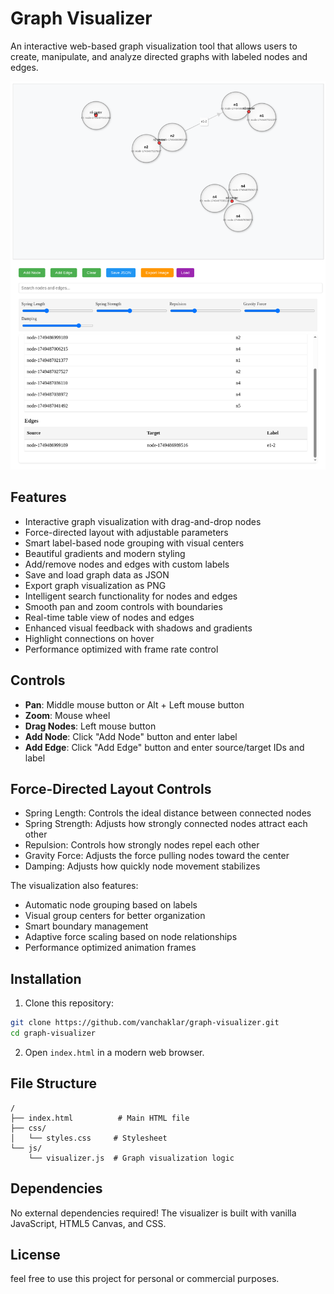 # Graph Visualizer

An interactive web-based graph visualization tool that allows users to create, manipulate, and analyze directed graphs with labeled nodes and edges.

![Graph Visualizer Demo](demo.png)

## Features

- Interactive graph visualization with drag-and-drop nodes
- Force-directed layout with adjustable parameters
- Smart label-based node grouping with visual centers
- Beautiful gradients and modern styling
- Add/remove nodes and edges with custom labels
- Save and load graph data as JSON
- Export graph visualization as PNG
- Intelligent search functionality for nodes and edges
- Smooth pan and zoom controls with boundaries
- Real-time table view of nodes and edges
- Enhanced visual feedback with shadows and gradients
- Highlight connections on hover
- Performance optimized with frame rate control

## Controls

- **Pan**: Middle mouse button or Alt + Left mouse button
- **Zoom**: Mouse wheel
- **Drag Nodes**: Left mouse button
- **Add Node**: Click "Add Node" button and enter label
- **Add Edge**: Click "Add Edge" button and enter source/target IDs and label

## Force-Directed Layout Controls

- Spring Length: Controls the ideal distance between connected nodes
- Spring Strength: Adjusts how strongly connected nodes attract each other
- Repulsion: Controls how strongly nodes repel each other
- Gravity Force: Adjusts the force pulling nodes toward the center
- Damping: Adjusts how quickly node movement stabilizes

The visualization also features:
- Automatic node grouping based on labels
- Visual group centers for better organization
- Smart boundary management
- Adaptive force scaling based on node relationships
- Performance optimized animation frames

## Installation

1. Clone this repository:
```bash
git clone https://github.com/vanchaklar/graph-visualizer.git
cd graph-visualizer
```

2. Open `index.html` in a modern web browser.

## File Structure

```
/
├── index.html          # Main HTML file
├── css/
│   └── styles.css     # Stylesheet
└── js/
    └── visualizer.js  # Graph visualization logic
```

## Dependencies

No external dependencies required! The visualizer is built with vanilla JavaScript, HTML5 Canvas, and CSS.

## License

feel free to use this project for personal or commercial purposes.
